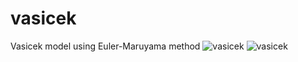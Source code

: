 # vasicek
Vasicek model using Euler-Maruyama method
![vasicek](https://github.com/js2nijjar/vasicek/assets/141672092/d750af80-de39-4e84-a62d-2e53bcf7496e)
![vasicek](https://github.com/js2nijjar/vasicek/assets/141672092/43bfafc8-0e4e-4a12-a45d-6f475204700a)
